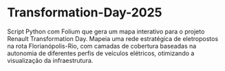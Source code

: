 # Transformation-Day-2025
Script Python com Folium que gera um mapa interativo para o projeto Renault Transformation Day. Mapeia uma rede estratégica de eletropostos na rota Florianópolis-Rio, com camadas de cobertura baseadas na autonomia de diferentes perfis de veículos elétricos, otimizando a visualização da infraestrutura.
